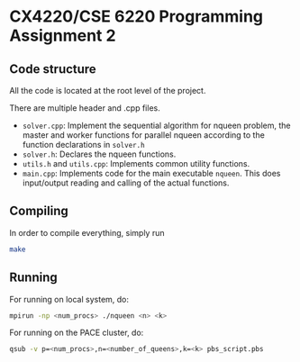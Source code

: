 CX4220/CSE 6220 Programming Assignment 2
=================================

## Code structure

All the code is located at the root level of the project.

There are multiple header and .cpp files.

- `solver.cpp`: Implement the sequential algorithm for nqueen problem, the master and worker functions for parallel nqueen according
  to the function declarations in `solver.h`
- `solver.h`: Declares the nqueen functions.
- `utils.h` and `utils.cpp`: Implements common utility functions.
- `main.cpp`: Implements code for the main executable `nqueen`. This does
  input/output reading and calling of the actual functions.


## Compiling

In order to compile everything, simply run
```sh
make
```


## Running
For running on local system, do:
```sh
mpirun -np <num_procs> ./nqueen <n> <k>
```


For running on the PACE cluster, do:
```sh
qsub -v p=<num_procs>,n=<number_of_queens>,k=<k> pbs_script.pbs
```
